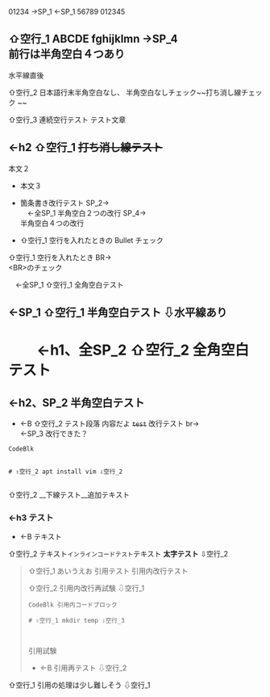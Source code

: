 01234 ->SP_1 
 <-SP_1 56789
012345

⇧空行_1 ABCDE
fghijklmn ->SP_4    
前行は半角空白４つあり
---
水平線直後


⇧空行_2 日本語行末半角空白なし、
半角空白なしチェック~~打ち消し線チェック  ~~



⇧空行_3 連続空行テスト
テスト文章

## <-h2 ⇧空行_1 ~~打ち消し線テスト~~
本文２
* 本文３
* 箇条書き改行テスト SP_2->  
　<-全SP_1 半角空白２つの改行 SP_4->    
半角空白４つの改行

* ⇧空行_1 空行を入れたときの Bullet チェック

⇧空行_1 空行を入れたとき BR-><BR>\<BR>のチェック

　<-全SP_1 ⇧空行_1 全角空白テスト

 <-SP_1 ⇧空行_1 半角空白テスト ⇩水平線あり
---


# 　　<-h1、全SP_2 ⇧空行_2 全角空白テスト
##   <-h2、SP_2 半角空白テスト


* <-B ⇧空行_2 テスト段落
内容だよ
~~`test`~~
改行テスト br-><br>
   <-SP_3 改行できた？
```
CodeBlk


# ⇧空行_2 apt install vim ⇩空行_2


```


⇧空行_2 __下線テスト__追加テキスト
### <-h3 テスト
* <-B テキスト


⇧空行_2 テキスト`インラインコードテスト`テキスト
**太字テスト**
⇩空行_2


>
>⇧空行_1 あいうえお
> 引用テスト
>引用内改行テスト
>
>
> ⇧空行_2 引用内改行再試験 ⇩空行_1
>
> ```
> CodeBlk 引用内コードブロック
>
> # ⇧空行_1 mkdir temp ⇩空行_3
>
>
>
> ```
> 引用試験
> * <-B 引用再テスト ⇩空行_2
>
>

⇧空行_1 引用の処理は少し難しそう ⇩空行_1
